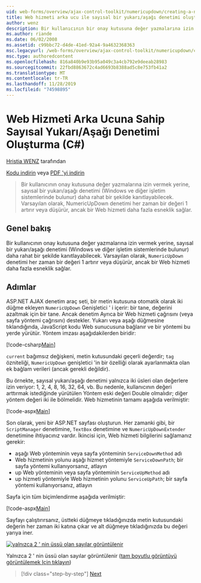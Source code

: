 ```yaml
---
uid: web-forms/overview/ajax-control-toolkit/numericupdown/creating-a-numeric-up-down-control-with-a-web-service-backend-cs
title: Web hizmeti arka ucu ile sayısal bir yukarı/aşağı denetimi oluşturma (C#) | Microsoft Docs
author: wenz
description: Bir kullanıcının bir onay kutusuna değer yazmalarına izin vermek yerine, sayısal bir yukarı/aşağı denetimi (Windows ve diğer işletim sistemlerinde bulunur) daha fazla c... anlamına gelebilir.
ms.author: riande
ms.date: 06/02/2008
ms.assetid: c99bbc72-d4de-41ed-92a4-9a4632368363
msc.legacyurl: /web-forms/overview/ajax-control-toolkit/numericupdown/creating-a-numeric-up-down-control-with-a-web-service-backend-cs
msc.type: authoredcontent
ms.openlocfilehash: 816a840b9e93b95a049c3a4cb792e9deeab28983
ms.sourcegitcommit: 22fbd8863672c4ad6693b8388ad5c8e753fb41a2
ms.translationtype: MT
ms.contentlocale: tr-TR
ms.lasthandoff: 11/28/2019
ms.locfileid: "74598895"
---
```

# <a name="creating-a-numeric-updown-control-with-a-web-service-backend-c"></a>Web Hizmeti Arka Ucuna Sahip Sayısal Yukarı/Aşağı Denetimi Oluşturma (C#)

[Hristia WENZ](https://github.com/wenz) tarafından

[Kodu indirin](https://download.microsoft.com/download/9/3/f/93f8daea-bebd-4821-833b-95205389c7d0/numericupdown1.cs.zip) veya [PDF 'yi indirin](https://download.microsoft.com/download/2/d/c/2dc10e34-6983-41d4-9c08-f78f5387d32b/numericupdown1CS.pdf)

> Bir kullanıcının onay kutusuna değer yazmalarına izin vermek yerine, sayısal bir yukarı/aşağı denetimi (Windows ve diğer işletim sistemlerinde bulunur) daha rahat bir şekilde kanıtlayabilecek. Varsayılan olarak, NumericUpDown denetimi her zaman bir değeri 1 artırır veya düşürür, ancak bir Web hizmeti daha fazla esneklik sağlar.

## <a name="overview"></a>Genel bakış

Bir kullanıcının onay kutusuna değer yazmalarına izin vermek yerine, sayısal bir yukarı/aşağı denetimi (Windows ve diğer işletim sistemlerinde bulunur) daha rahat bir şekilde kanıtlayabilecek. Varsayılan olarak, `NumericUpDown` denetimi her zaman bir değeri 1 artırır veya düşürür, ancak bir Web hizmeti daha fazla esneklik sağlar.

## <a name="steps"></a>Adımlar

ASP.NET AJAX denetim araç seti, bir metin kutusuna otomatik olarak iki düğme ekleyen `NumericUpDown` Genişletici ' i içerir: bir tane, değerini azaltmak için bir tane. Ancak denetim Ayrıca bir Web hizmeti çağrısını (veya sayfa yöntemi çağrısını) destekler. Yukarı veya aşağı düğmesine tıklandığında, JavaScript kodu Web sunucusuna bağlanır ve bir yöntemi bu yerde yürütür. Yöntem imzası aşağıdakilerden biridir:

[!code-csharp[Main](creating-a-numeric-up-down-control-with-a-web-service-backend-cs/samples/sample1.cs)]

`current` bağımsız değişkeni, metin kutusundaki geçerli değerdir; `tag` özniteliği, `NumericUpDown` genişletici 'in bir özelliği olarak ayarlanmakta olan ek bağlam verileri (ancak gerekli değildir).

Bu örnekte, sayısal yukarı/aşağı denetimi yalnızca iki üsleri olan değerlere izin veriyor: 1, 2, 4, 8, 16, 32, 64, vb. Bu nedenle, kullanıcının değeri arttırmak istediğinde yürütülen Yöntem eski değeri Double olmalıdır; diğer yöntem değeri iki ile bölmelidir. Web hizmetinin tamamı aşağıda verilmiştir:

[!code-aspx[Main](creating-a-numeric-up-down-control-with-a-web-service-backend-cs/samples/sample2.aspx)]

Son olarak, yeni bir ASP.NET sayfası oluşturun. Her zamanki gibi, bir `ScriptManager` denetimine, `TextBox` denetimine ve `NumericUpDownExtender` denetimine ihtiyacınız vardır. İkincisi için, Web hizmeti bilgilerini sağlamanız gerekir:

- aşağı Web yönteminin veya sayfa yönteminin `ServiceDownMethod` adı
- Web hizmetinin yolunu aşağı hizmet yöntemiyle `ServiceDownPath`; bir sayfa yöntemi kullanıyorsanız, atlayın
- up Web yönteminin veya sayfa yönteminin `ServiceUpMethod` adı
- up hizmeti yöntemiyle Web hizmetinin yolunu `ServiceUpPath`; bir sayfa yöntemi kullanıyorsanız, atlayın

Sayfa için tüm biçimlendirme aşağıda verilmiştir:

[!code-aspx[Main](creating-a-numeric-up-down-control-with-a-web-service-backend-cs/samples/sample3.aspx)]

Sayfayı çalıştırırsanız, üstteki düğmeye tıkladığınızda metin kutusundaki değerin her zaman iki katına çıkar ve alt düğmeye tıkladığınızda bu değeri yarıya iner.

[![yalnızca 2 ' nin üssü olan sayılar görüntülenir](creating-a-numeric-up-down-control-with-a-web-service-backend-cs/_static/image2.png)](creating-a-numeric-up-down-control-with-a-web-service-backend-cs/_static/image1.png)

Yalnızca 2 ' nin üssü olan sayılar görüntülenir ([tam boyutlu görüntüyü görüntülemek Için tıklayın](creating-a-numeric-up-down-control-with-a-web-service-backend-cs/_static/image3.png))

> [!div class="step-by-step"]
> [Next](creating-a-numeric-up-down-control-with-a-web-service-backend-vb.md)
